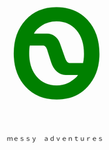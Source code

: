 # <div align="center"><span style="color:green; font-size:200pt">Ꮻ</span></div>
<div align="center">ｍｅｓｓｙ　ａｄｖｅｎｔｕｒｅｓ</div>
